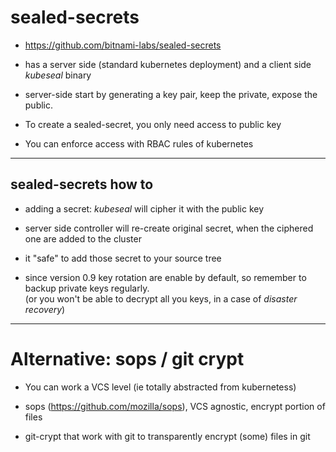 # sealed-secrets

- https://github.com/bitnami-labs/sealed-secrets

- has a server side (standard kubernetes deployment) and a client side *kubeseal* binary

- server-side start by generating a key pair, keep the private, expose the public.

- To create a sealed-secret, you only need access to public key

- You can enforce access with RBAC rules of kubernetes

---

## sealed-secrets how to

- adding a secret: *kubeseal* will cipher it with the public key

- server side controller will re-create original secret, when the ciphered one are added to the cluster

- it "safe" to add those secret to your source tree

- since version 0.9 key rotation are enable by default, so remember to backup private keys regularly.
  </br> (or you won't be able to decrypt all you keys, in a case of *disaster recovery*)

---

# Alternative: sops / git crypt

- You can work a VCS level (ie totally abstracted from kubernetess)

- sops (https://github.com/mozilla/sops), VCS agnostic, encrypt portion of files

- git-crypt that work with git to transparently encrypt (some) files in git
